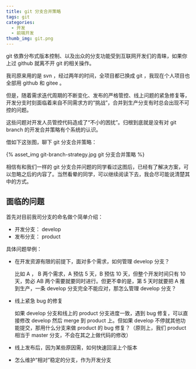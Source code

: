```yaml
---
title: git 分支合并策略
tags: git
categories:
  - 开发
  - 前端开发
thumb_img: git.png
---
```


git 依靠分布式版本控制、以及出众的分支功能受到互联网开发们的青睐，如果你上过 github 就离不开 git 的相关操作。

我司原来用的是 svn ，经过两年的时间，全项目都已换成 git ，我现在个人项目也全部用 github 和 gitee 。

但是，随着需求迭代周期的不断变化、发布的严格管控、线上问题的紧急修复等，开发分支时刻面临着来自不同需求方的“挑战”，合并到生产分支有时总会出现不可控的问题。

这些问题对开发人员管控代码造成了“不小的困扰”。归根到底就是没有对 git branch 的开发合并策略有个系统的认识。

借如下这张图，聊下 git 分支合并策略：

{% asset_img git-branch-strategy.jpg git 分支合并策略 %}

相信有和我们一样的 git 分支合并问题的同学看过这图后，已经有了解决方案，可以忽略之后的内容了。当然看晕的同学，可以继续阅读下去，我会尽可能说清楚其中的方式。

## 面临的问题

首先对目前我司分支的命名做个简单介绍：

- 开发分支： develop
- 发布分支： product

具体问题举例：

- 在开发资源有限的前提下，面对多个需求，如何管理 develop 分支？

  比如 A ， B 两个需求，A 预估 5 天，B 预估 10 天，但整个开发时间只有 10 天，势必 AB 两个需要就要同时进行。但更不幸的是，第 5 天时就要把 A 推到生产，一条 develop 分支完全不能应对，那怎么管理 develop 分支？

- 线上紧急 bug 的修复

  如果 develop 分支和线上的 product 分支进度一致，遇到 bug 修复，可以直接修改 develop 然后 merge 到 product 上。但如果 develop 不停就其他功能提交，那用什么分支来做 product 的 bug 修复？（原则上，我们 product 相当于 master 分支，不会在其之上做代码的修改）

- 线上发布后，因为某些原因需，如何快速回滚上个版本
- 怎么维护“相对”稳定的分支，作为开发分支
